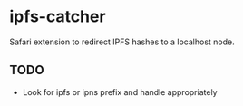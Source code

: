 # ipfs-catcher
Safari extension to redirect IPFS hashes to a localhost node.

## TODO
* Look for ipfs or ipns prefix and handle appropriately
